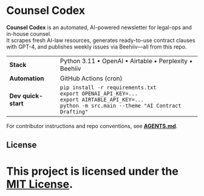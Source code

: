 # Counsel Codex

**Counsel Codex** is an automated, AI-powered newsletter for legal-ops and in-house counsel.  
It scrapes fresh AI-law resources, generates ready-to-use contract clauses with GPT-4, and publishes weekly issues via Beehiiv—all from this repo.

| | |
|---|---|
| **Stack** | Python 3.11 • OpenAI • Airtable • Perplexity • Beehiiv |
| **Automation** | GitHub Actions (cron) |
| **Dev quick-start** | `pip install -r requirements.txt`<br>`export OPENAI_API_KEY=...`<br>`export AIRTABLE_API_KEY=...`<br>`python -m src.main --theme "AI Contract Drafting"` |

For contributor instructions and repo conventions, see **[AGENTS.md](./AGENTS.md)**.
## License

This project is licensed under the [MIT License](./LICENSE).
=======
